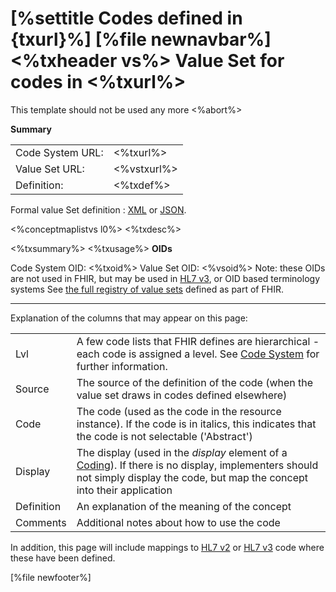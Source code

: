 \[%settitle Codes defined in {txurl}%\]
\[%file newnavbar%\]
&lt;%txheader vs%&gt; <span id="tx"></span>
Value Set for codes in &lt;%txurl%&gt;
======================================

This template should not be used any more &lt;%abort%&gt;

**Summary**

|                  |                   |
|------------------|-------------------|
| Code System URL: | &lt;%txurl%&gt;   |
| Value Set URL:   | &lt;%vstxurl%&gt; |
| Definition:      | &lt;%txdef%&gt;   |

Formal value Set definition : [XML](%3C%txname%%3E.xml.html) or [JSON](%3C%txname%%3E.json.html).

&lt;%conceptmaplistvs l0%&gt;
&lt;%txdesc%&gt;

&lt;%txsummary%&gt; &lt;%txusage%&gt;
**OIDs**

Code System OID:
&lt;%txoid%&gt;
Value Set OID:
&lt;%vsoid%&gt;
Note: these OIDs are not used in FHIR, but may be used in [HL7 v3](https://www.hl7.org/implement/standards/product_brief.cfm?product_id=186), or OID based terminology systems
See [the full registry of value sets](terminologies-valuesets.html) defined as part of FHIR.

------------------------------------------------------------------------

Explanation of the columns that may appear on this page:

|            |                                                                                                                                                                                                       |
|------------|-------------------------------------------------------------------------------------------------------------------------------------------------------------------------------------------------------|
| Lvl        | A few code lists that FHIR defines are hierarchical - each code is assigned a level. See [Code System](codesystem.html#hierarchy) for further information.                                            |
| Source     | The source of the definition of the code (when the value set draws in codes defined elsewhere)                                                                                                        |
| Code       | The code (used as the code in the resource instance). If the code is in italics, this indicates that the code is not selectable ('Abstract')                                                          |
| Display    | The display (used in the *display* element of a [Coding](datatypes.html#Coding)). If there is no display, implementers should not simply display the code, but map the concept into their application |
| Definition | An explanation of the meaning of the concept                                                                                                                                                          |
| Comments   | Additional notes about how to use the code                                                                                                                                                            |

In addition, this page will include mappings to [HL7 v2](http://www.hl7.org/implement/standards/product_brief.cfm?product_id=185) or [HL7 v3](https://www.hl7.org/implement/standards/product_brief.cfm?product_id=186) code where these have been defined.

\[%file newfooter%\]
